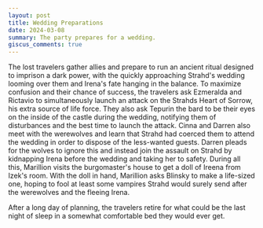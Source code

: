 ```yaml
---
layout: post
title: Wedding Preparations
date: 2024-03-08
summary: The party prepares for a wedding.
giscus_comments: true
---
```


The lost travelers gather allies and prepare to run an ancient ritual designed to imprison a dark power, with the quickly approaching Strahd's wedding looming over them and Irena's fate hanging in the balance. To maximize confusion and their chance of success, the travelers ask Ezmeralda and Rictavio to simultaneously launch an attack on the Strahds Heart of Sorrow, his extra source of life force. They also ask Tepurin the bard to be their eyes on the inside of the castle during the wedding, notifying them of disturbances and the best time to launch the attack. Cinna and Darren also meet with the werewolves and learn that Strahd had coerced them to attend the wedding in order to dispose of the less-wanted guests. Darren pleads for the wolves to ignore this and instead join the assault on Strahd by kidnapping Irena before the wedding and taking her to safety.
During all this, Marillion visits the burgomaster's house to get a doll of Ireena from Izek's room. With the doll in hand, Marillion asks Blinsky to make a life-sized one, hoping to fool at least some vampires Strahd would surely send after the werewolves and the fleeing Irena.

After a long day of planning, the travelers retire for what could be the last night of sleep in a somewhat comfortable bed they would ever get.

